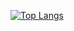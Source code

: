 [![Top Langs](https://github-readme-stats.vercel.app/api/top-langs/?username=Vis5&layout=compact)](https://github.com/anuraghazra/github-readme-stats)
